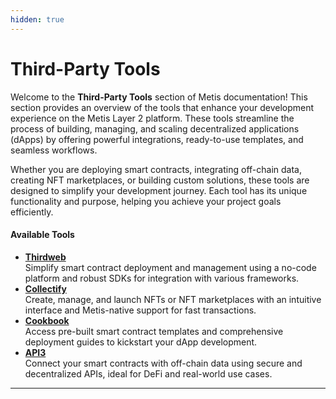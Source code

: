 ```yaml
---
hidden: true
---
```


# Third-Party Tools

Welcome to the **Third-Party Tools** section of Metis documentation! This section provides an overview of the tools that enhance your development experience on the Metis Layer 2 platform. These tools streamline the process of building, managing, and scaling decentralized applications (dApps) by offering powerful integrations, ready-to-use templates, and seamless workflows.

Whether you are deploying smart contracts, integrating off-chain data, creating NFT marketplaces, or building custom solutions, these tools are designed to simplify your development journey. Each tool has its unique functionality and purpose, helping you achieve your project goals efficiently.

#### **Available Tools**

* [**Thirdweb**](thirdweb.md)\
  Simplify smart contract deployment and management using a no-code platform and robust SDKs for integration with various frameworks.
* [**Collectify**](collectify.md)\
  Create, manage, and launch NFTs or NFT marketplaces with an intuitive interface and Metis-native support for fast transactions.
* [**Cookbook**](cookbook.md)\
  Access pre-built smart contract templates and comprehensive deployment guides to kickstart your dApp development.
* [**API3**](api3.md)\
  Connect your smart contracts with off-chain data using secure and decentralized APIs, ideal for DeFi and real-world use cases.

***

